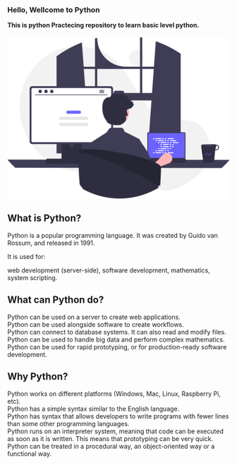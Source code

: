 <div style="position:flex,display: inline-block">
    <div>
<h3 style="margin-top:20px,justify-content:center, color:#f9322c">Hello, Wellcome to Python</h3>
<h4 style="margin-top:10px">This is python Practecing repository to learn basic level python.</h4>
    </div>
    <div>
    <img src="img/python.svg">
    </div>
</div>
<p>
    <h2 style="margin-top:10 px, color:#f9322c,text-aline:center">What is Python?</h2>
Python is a popular programming language. It was created by Guido van Rossum, and released in 1991.

It is used for:

web development (server-side),
software development,
mathematics,
system scripting.
<h2 style="margin-top:10 px, color:#f9322c,text-aline:center">What can Python do?</h2>
Python can be used on a server to create web applications.<br>
Python can be used alongside software to create workflows.<br>
Python can connect to database systems. It can also read and modify files.<br>
Python can be used to handle big data and perform complex mathematics.<br>
Python can be used for rapid prototyping, or for production-ready software development.<br>
<h2 style="margin-top:10 px, color:#f9322c,text-aline:center">Why Python?</h2>
Python works on different platforms (Windows, Mac, Linux, Raspberry Pi, etc).<br>
Python has a simple syntax similar to the English language.<br>
Python has syntax that allows developers to write programs with fewer lines than some other programming languages.<br>
Python runs on an interpreter system, meaning that code can be executed as soon as it is written. This means that prototyping can be very quick.<br>
Python can be treated in a procedural way, an object-oriented way or a functional way.<br>
</p>